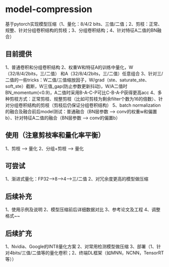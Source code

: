 # model-compression
基于pytorch实现模型压缩（1、量化：8/4/2 bits、三值/二值；2、剪枝：正常、规整、针对分组卷积结构的剪枝；3、分组卷积结构；4、针对特征A二值的BN融合）

目前提供
---
1、普通卷积和分组卷积结构
2、权重W和特征A的训练中量化，W（32/8/4/2bits，三/二值） 和A（32/8/4/2bits，三/二值）任意组合
3、针对三/二值的一些tricks：W二值/三值缩放因子，W/grad（ste、saturate_ste、soft_ste）截断，W三值_gap(防止参数更新抖动)，W/A二值时BN_momentum(<0.9)，A二值时采用B-A-C-P可比C-B-A-P获得更高acc
4、多种剪枝方式：正常剪枝、规整剪枝（比如可剪枝为剩余filter个数为16的倍数）、针对分组卷积结构的剪枝（剪枝后仍保证分组卷积结构）
5、batch normalization的融合及融合前后model测试：普通融合（BN层参数 —> conv的权重w和偏置b）、针对特征A二值的融合（BN层参数 —> conv的偏置b）

使用（注意剪枝率和量化率平衡）
---
1、剪枝 —> 量化
2、分组+剪枝 —> 量化

可尝试
---
1、渐进式量化：FP32—>8—>4—>三/二值
2、对冗余度更高的模型做压缩

后续补充
---
1、使用示例及说明
2、模型压缩前后详细数据对比
3、参考论文及工程
4、调整格式~~

后续扩充
---
1、Nvidia、Google的INT8量化方案
2、对常用检测模型做压缩
3、部署（1、针对4bits/三值/二值等的量化卷积；2、终端DL框架（如MNN，NCNN，TensorRT等））
